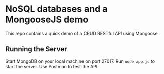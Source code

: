 # NoSQL databases and a MongooseJS demo

This repo contains a quick demo of a CRUD RESTful API using Mongoose. 

## Running the Server
Start MongoDB on your local machine on port 27017. 
Run `node app.js` to start the server. Use Postman to test the API.